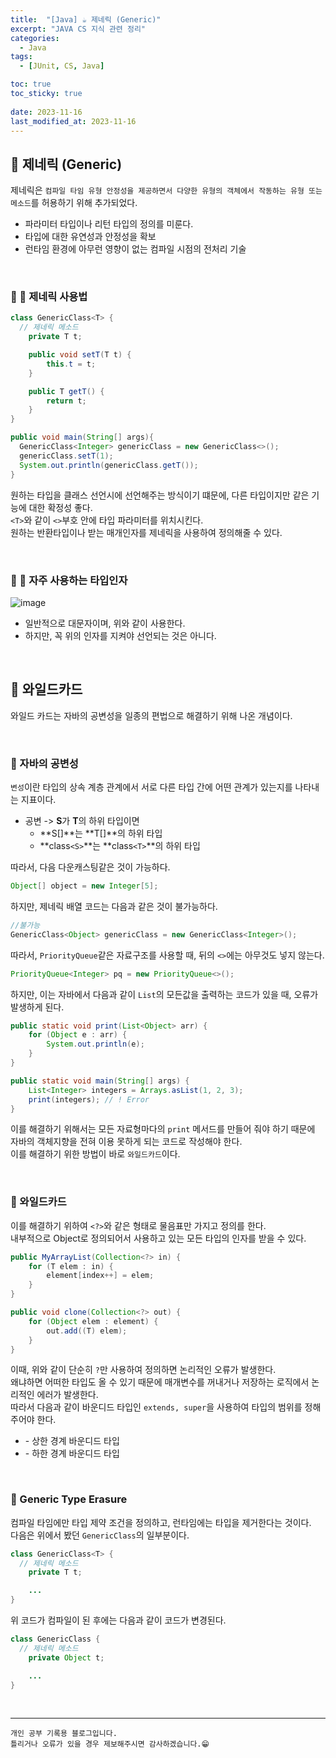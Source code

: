 ```yaml
---
title:  "[Java] ☕ 제네릭 (Generic)"
excerpt: "JAVA CS 지식 관련 정리"
categories:
  - Java
tags:
  - [JUnit, CS, Java]

toc: true
toc_sticky: true
 
date: 2023-11-16
last_modified_at: 2023-11-16
---
```


## 📖 제네릭 (Generic)

제네릭은 `컴파일 타임 유형 안정성을 제공하면서 다양한 유형의 객체에서 작동하는 유형 또는 메소드`를 허용하기 위해 추가되었다.  

- 파라미터 타입이나 리턴 타입의 정의를 미룬다.
- 타입에 대한 유연성과 안정성을 확보
- 런타임 환경에 아무런 영향이 없는 컴파일 시점의 전처리 기술

<br>

### 🍄 📖 제네릭 사용법

```java
class GenericClass<T> {
  // 제네릭 메소드
    private T t;

    public void setT(T t) {
        this.t = t;
    }

    public T getT() {
        return t;
    }
}

public void main(String[] args){
  GenericClass<Integer> genericClass = new GenericClass<>();
  genericClass.setT(1);
  System.out.println(genericClass.getT());
}
```

원하는 타입을 클래스 선언시에 선언해주는 방식이기 떄문에, 다른 타입이지만 같은 기능에 대한 확정성 좋다.  
`<T>`와 같이 `<>`부호 안에 타입 파라미터를 위치시킨다.  
원하는 반환타입이나 받는 매개인자를 제네릭을 사용하여 정의해줄 수 있다.  


<br>

### 🍄 📖 자주 사용하는 타입인자

![image](https://github.com/yyechan0602/yyechan0602.github.io/assets/37824506/4e4d1105-45df-47e4-8da4-1bdd36a8f833)

- 일반적으로 대문자이며, 위와 같이 사용한다. 
- 하지만, 꼭 위의 인자를 지켜야 선언되는 것은 아니다.

<br>

## 📖 와일드카드

와일드 카드는 자바의 공변성을 일종의 편법으로 해결하기 위해 나온 개념이다.  

<br>

### 🍄 자바의 공변성

`변성`이란 타입의 상속 계층 관계에서 서로 다른 타입 간에 어떤 관계가 있는지를 나타내는 지표이다.  

- 공변 -> **S**가 **T**의 하위 타입이면
  - **S[]**는 **T[]**의 하위 타입
  - **class`<S>`**는 **class`<T>`**의 하위 타입

따라서, 다음 다운캐스팅같은 것이 가능하다.  

```java
Object[] object = new Integer[5];
```

하지만, 제네릭 배열 코드는 다음과 같은 것이 불가능하다.  

```java
//불가능
GenericClass<Object> genericClass = new GenericClass<Integer>();
```

따라서, `PriorityQueue`같은 자료구조를 사용할 때, 뒤의 `<>`에는 아무것도 넣지 않는다.  

```java
PriorityQueue<Integer> pq = new PriorityQueue<>();
```

하지만, 이는 자바에서 다음과 같이 `List`의 모든값을 출력하는 코드가 있을 때, 오류가 발생하게 된다.  

```java
public static void print(List<Object> arr) {
    for (Object e : arr) {
        System.out.println(e);
    }
}

public static void main(String[] args) {
    List<Integer> integers = Arrays.asList(1, 2, 3);
    print(integers); // ! Error
}
```

이를 해결하기 위해서는 모든 자료형마다의 `print` 메서드를 만들어 줘야 하기 때문에 자바의 객체지향을 전혀 이용 못하게 되는 코드로 작성해야 한다.  
이를 해결하기 위한 방법이 바로 `와일드카드`이다.   

<br>

### 🍄 와일드카드

이를 해결하기 위하여 `<?>`와 같은 형태로 물음표만 가지고 정의를 한다.  
내부적으로 Object로 정의되어서 사용하고 있는 모든 타입의 인자를 받을 수 있다.  

```java
public MyArrayList(Collection<?> in) {
    for (T elem : in) {
        element[index++] = elem;
    }
}

public void clone(Collection<?> out) {
    for (Object elem : element) {
        out.add((T) elem);
    }
}
```

이때, 위와 같이 단순히 `?`만 사용하여 정의하면 논리적인 오류가 발생한다.  
왜냐하면 어떠한 타입도 올 수 있기 때문에 매개변수를 꺼내거나 저장하는 로직에서 논리적인 에러가 발생한다.  
따라서 다음과 같이 바운디드 타입인 `extends, super`을 사용하여 타입의 범위를 정해주어야 한다.  

- <? extends T>
  - 상한 경계 바운디드 타입
- <? super T>
  - 하한 경계 바운디드 타입


<br>

### 🍄 Generic Type Erasure

컴파일 타임에만 타입 제약 조건을 정의하고, 런타임에는 타입을 제거한다는 것이다.  
다음은 위에서 봤던 `GenericClass`의 일부분이다.

```java
class GenericClass<T> {
  // 제네릭 메소드
    private T t;

    ...
}
```

위 코드가 컴파일이 된 후에는 다음과 같이 코드가 변경된다.  

```java
class GenericClass {
  // 제네릭 메소드
    private Object t;

    ...
}
```

<br>

***
    개인 공부 기록용 블로그입니다.
    틀리거나 오류가 있을 경우 제보해주시면 감사하겠습니다.😁